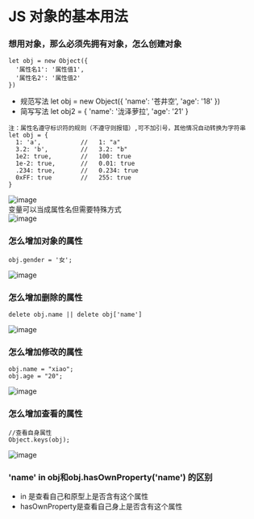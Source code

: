 # JS 对象的基本用法

### 想用对象，那么必须先拥有对象，怎么创建对象
```
let obj = new Object({
  '属性名1': '属性值1',
  '属性名2': '属性值2'
})
```
- 规范写法  let obj = new Object({ 'name': '苍井空', 'age': '18' })
- 简写写法  let obj2 = { 'name': '泷泽萝拉', 'age': '21' }

```
注：属性名遵守标识符的规则（不遵守则报错）,可不加引号，其他情况自动转换为字符串
let obj = {
  1: 'a',           //   1: "a"
  3.2: 'b',         //   3.2: "b"
  1e2: true,        //   100: true
  1e-2: true,       //   0.01: true
  .234: true,       //   0.234: true
  0xFF: true        //   255: true
}
```
![image](https://user-images.githubusercontent.com/81228918/118636674-845e8180-b807-11eb-90f1-c0e2347e7849.png)<br/>
变量可以当成属性名但需要特殊方式<br/>
![image](https://user-images.githubusercontent.com/81228918/118637005-ea4b0900-b807-11eb-83d1-a4a99bbf5e00.png)<br/>
### 怎么增加对象的属性
```
obj.gender = '女';
```
![image](https://user-images.githubusercontent.com/81228918/118638735-ba046a00-b809-11eb-90ee-638726714d5f.png)
### 怎么增加删除的属性
```
delete obj.name || delete obj['name']
```
![image](https://user-images.githubusercontent.com/81228918/118638827-d0aac100-b809-11eb-8033-886b7d492839.png)
### 怎么增加修改的属性
```
obj.name = "xiao";
obj.age = "20";
```
![image](https://user-images.githubusercontent.com/81228918/118639246-444cce00-b80a-11eb-9f3b-144ee75de1a6.png)

### 怎么增加查看的属性
```
//查看自身属性
Object.keys(obj);
```
![image](https://user-images.githubusercontent.com/81228918/118639414-76f6c680-b80a-11eb-88dd-4f75a3e470d6.png)
### 'name' in obj和obj.hasOwnProperty('name') 的区别
- in 是查看自己和原型上是否含有这个属性
- hasOwnProperty是查看自己身上是否含有这个属性
